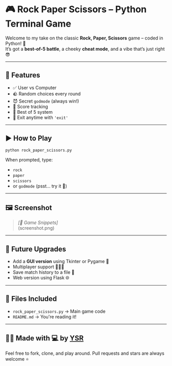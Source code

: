 
# 🎮 Rock Paper Scissors – Python Terminal Game

Welcome to my take on the classic **Rock, Paper, Scissors** game – coded in Python! 🐍  
It’s got a **best-of-5 battle**, a cheeky **cheat mode**, and a vibe that’s just right 😎

---

## 🧠 Features
- ✅ User vs Computer
- 🪨 Random choices every round
- 😈 Secret `godmode` (always win!)
- 🧮 Score tracking
- 🏁 Best of 5 system
- 🚪 Exit anytime with `'exit'`

---

## ▶️ How to Play

```bash
python rock_paper_scissors.py
```

When prompted, type:

- `rock`
- `paper`
- `scissors`
- or `godmode` (psst… try it 👀)

---

## 🖼️ Screenshot

> _[📸 Game Snippets]_  
(screenshot.png)

---

## 🚀 Future Upgrades
- Add a **GUI version** using Tkinter or Pygame 🎨
- Multiplayer support 🧑‍🤝‍🧑
- Save match history to a file 📁
- Web version using Flask 🌐

---

## 📁 Files Included
- `rock_paper_scissors.py` → Main game code
- `README.md` → You're reading it!

---

## 👨‍💻 Made with 💻 by [YSR](https://github.com/YOURUSERNAME)

Feel free to fork, clone, and play around. Pull requests and stars are always welcome ⭐
